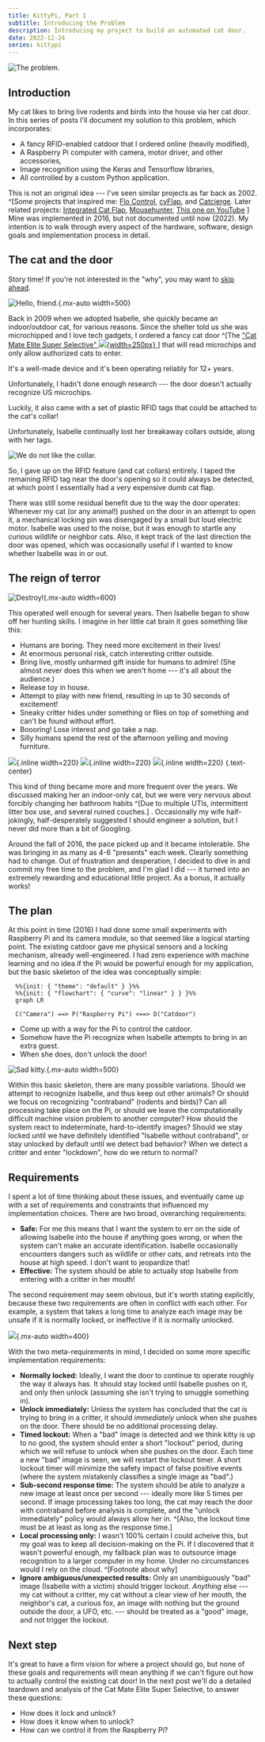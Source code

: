 ```yaml
---
title: KittyPi, Part 1
subtitle: Introducing the Problem
description: Introducing my project to build an automated cat door.
date: 2022-12-24
series: kittypi
---
```


![The problem.](/static/img/isa_hide1.jpg)

## Introduction

My cat likes to bring live rodents and birds into the house via her cat door.  In this series of posts I'll document my solution to this problem, which incorporates:

  - A fancy RFID-enabled catdoor that I ordered online (heavily modified),
  - A Raspberry Pi computer with camera, motor driver, and other accessories,
  - Image recognition using the Keras and Tensorflow libraries,
  - All controlled by a custom Python application.

This is not an original idea --- I've seen similar projects as far back as 2002.
^[Some projects that inspired me:
[Flo Control](https://web.archive.org/web/20111011164131/http://www.quantumpicture.com/Flo_Control/flo_control.htm),
[cvFlap](https://lmb.informatik.uni-freiburg.de/people/ronneber/cvflap/), and
[Catcierge](https://joakimsoderberg.github.io/catcierge/).  Later related projects: 
[Integrated Cat Flap](https://forums.raspberrypi.com/viewtopic.php?t=172114&sid=8740cc9928121be139dc8f4320d24792),
[Mousehunter](https://towardsdatascience.com/keep-your-home-mouse-free-with-an-ai-powered-cat-flap-a67c686ce394),
[This one on YouTube](https://www.youtube.com/watch?v=1A-Nf3QIJjM&t=2s&ab_channel=IgniteSeattle)
]
Mine was implemented in 2016, but not documented until now (2022).  My intention
is to walk through every aspect of the hardware, software, design goals and
implementation process in detail.

## The cat and the door

Story time!  If you're not interested in the "why", you may want to
[skip ahead](#the-plan).

![Hello, friend.](/static/img/isa_hunt1.jpg){.mx-auto width=500}

Back in 2009 when we adopted Isabelle, she quickly became an indoor/outdoor cat,
for various reasons.
Since the shelter told us she was microchipped and I love tech gadgets, I
ordered a fancy cat door
^[The ["Cat Mate Elite Super Selective" ![](/static/img/catdoor-product-front.webp){width=250px} ](https://closerpets.com/collections/cat-flaps/products/elite-microchip-flap-timer-control)]
that will read microchips and only allow authorized cats to enter.

It's a well-made device and it's been operating reliably for 12+ years.

Unfortunately, I hadn't done enough research --- the door doesn't actually
recognize US microchips.

Luckily, it also came with a set of plastic RFID tags
that could be attached to the cat's collar!

Unfortunately, Isabelle 
continually lost her breakaway collars outside, along with her tags.

![We do not like the collar.](/static/img/isa_collar3.jpg)

So, I gave up on the RFID feature (and cat collars) entirely.  I taped the remaining RFID tag near
the door's opening so it could always be detected, at which point I essentially had
a very expensive dumb cat flap.

There was still some
residual benefit due to the way the door operates:  Whenever my cat (or any
animal!) pushed on the door in an attempt to open it, a mechanical locking pin
was disengaged by a small but loud electric motor.  Isabelle was used to the noise,
but it was enough to startle any curious wildlife or neighbor cats.
Also, it kept track of the last direction the door was
opened, which was occasionally useful if I wanted to know whether Isabelle was in or
out.

## The reign of terror

![Destroy!](/static/img/isa_hunt2.jpg){.mx-auto width=600}

This operated well enough for several years.  Then Isabelle began to show off her
hunting skills. I imagine in her little cat brain it goes something like this:

* Humans are boring.  They need more excitement in their lives!
* At enormous personal risk, catch interesting critter outside.
* Bring live, mostly unharmed gift inside for humans to admire! (She almost never does this when we aren't home --- it's all about the audience.)
* Release toy in house.
* Attempt to play with new friend, resulting in up to 30 seconds of excitement!
* Sneaky critter hides under something or flies on top of something and can't be found without effort.
* Boooring! Lose interest and go take a nap.
* Silly humans spend the rest of the afternoon yelling and moving furniture.

![](/static/img/chipmunk2.jpg){.inline width=220}
![](/static/img/gecko1.jpg){.inline width=220}
![](/static/img/mouse1.jpg){.inline width=220}
{.text-center}

This kind of thing became more and more frequent over the years. We discussed making
her an indoor-only cat, but we were very nervous about forcibly changing her bathroom
habits ^[Due to multiple UTIs, intermittent litter box use, and several ruined couches.]
. Occasionally my wife half-jokingly, half-desperately suggested I should
engineer a solution, but I never did more than a bit of Googling.

Around the fall of 2016, the pace picked up and it became intolerable.  She was
bringing in as many as 4-6 "presents" each week. Clearly something had to change.
Out of frustration and desperation, I decided to dive in and commit my free time
to the problem, and I'm glad I did --- it turned into an extremely rewarding and
educational little project.  As a bonus, it actually works!

## The plan

At this point in time (2016) I had done some small experiments with Raspberry Pi and its
camera module, so that seemed like a logical starting point.  The existing
catdoor gave me physical sensors and a locking mechanism, already well-engineered.
I had zero experience with machine learning and no idea if the Pi would be powerful
enough for my application, but the basic skeleton of the idea was conceptually
simple:

```mermaid
  %%{init: { "theme": "default" } }%%
  %%{init: { "flowchart": { "curve": "linear" } } }%%
  graph LR

  C("Camera") ==> P("Raspberry Pi") <==> D("Catdoor")
```

* Come up with a way for the Pi to control the catdoor.
* Somehow have the Pi recognize when Isabelle attempts to bring in an extra guest.
* When she does, don't unlock the door!

![Sad kitty.](/static/img/isa_face5.jpg){.mx-auto width=500}

Within this basic skeleton, there are many possible variations.
Should we attempt to recognize Isabelle, and thus keep out other animals?
Or should we focus on recognizing "contraband" (rodents and birds)?
Can all processing take place on the Pi, or should we leave the computationally
difficult machine vision problem to another computer?  How should the system react
to indeterminate, hard-to-identify images?  Should we stay locked until we have
definitely identified "Isabelle without contraband", or stay unlocked by default
until we detect bad behavior?  When we detect a critter and enter "lockdown", how
do we return to normal?

## Requirements

I spent a lot of time thinking about these issues, and eventually came up with
a set of requirements and constraints that influenced my implementation choices.
There are two broad, overarching requirements:

* **Safe:**  For me this means that I want the system to err on the side of
allowing Isabelle into the house if anything goes wrong, or when
the system can't make an accurate identification.  Isabelle occasionally encounters
dangers such as wildlife or other cats, and retreats into the house at high speed.  I
don't want to jeopardize that!
* **Effective:**  The system should be able to actually stop Isabelle from entering
with a critter in her mouth!

The second requirement may seem obvious, but it's worth stating explicitly, because
these two requirements are often in conflict with each other.
For example, a system that takes a long time to
analyze each image may be unsafe if it is normally locked, or ineffective if it is
normally unlocked.

![](/static/img/isa_box1.jpg){.mx-auto width=400}

With the two meta-requirements in mind, I decided on some more specific
implementation requirements:

* **Normally locked:**  Ideally, I want the door to continue to operate roughly
the way it always has.  It should stay locked until Isabelle pushes on it, and only
then unlock (assuming she isn't trying to smuggle something in).
* **Unlock immediately:**  Unless the system has concluded that the cat is
trying to bring in a critter, it should *immediately* unlock when she pushes on the
door.  There should be no additional processing delay.
* **Timed lockout:**  When a "bad" image is detected and we think kitty is up to no
good, the system should enter a short "lockout" period, during which we will refuse
to unlock when she pushes on the door.  Each time a new "bad" image is seen, we will
restart the lockout timer.  A short lockout timer will minimize the safety impact of false
positive events (where the system mistakenly classifies a single image as "bad".)
* **Sub-second response time:**  The system should be able to analyze a new image at
least once per second --- ideally more like 5 times per second.  If image processing
takes too long, the cat may reach the door with contraband before analysis is
complete, and the "unlock immediately" policy would always allow her in.
^[Also, the lockout time must be at least as long as the response
time.]
* **Local processing only:**  I wasn't 100% certain I could acheive this, but my goal
was to keep all decision-making on the Pi.  If I discovered that it wasn't powerful
enough, my fallback plan was to outsource image recognition to a larger computer in
my home.  Under no circumstances would I rely on the cloud.
^[Footnote about why]
* **Ignore ambiguous/unexpected results:**  Only an unambiguously "bad" image
(Isabelle with a victim) should trigger
lockout.  *Anything* else --- my cat without a critter, my cat without a clear view
of her mouth, the neighbor's cat, a curious fox, an image with nothing but the
ground outside the door, a UFO, etc. --- should be treated as a "good" image, and
not trigger the lockout.

## Next step

It's great to have a firm vision for where a project should go, but none of these
goals and requirements will mean anything if we can't figure out how to actually
control the existing cat door!  In the next post we'll do a detailed teardown and
analysis of the Cat Mate Elite Super Selective, to answer these questions:

- How does it lock and unlock?
- How does it know when to unlock?
- How can we control it from the Raspberry Pi?
